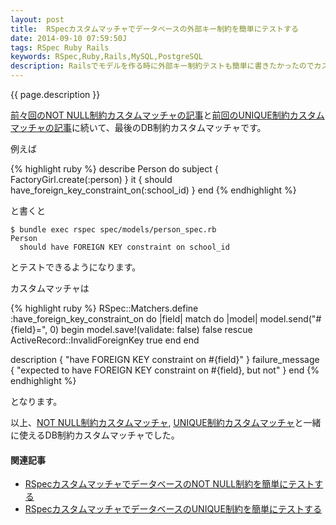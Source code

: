 ```yaml
---
layout: post
title:  RSpecカスタムマッチャでデータベースの外部キー制約を簡単にテストする
date: 2014-09-10 07:59:50J
tags: RSpec Ruby Rails
keywords: RSpec,Ruby,Rails,MySQL,PostgreSQL
description: Railsでモデルを作る時に外部キー制約テストも簡単に書きたかったのでカスタムマッチャを作りました。
---
```


{{ page.description }}

[前々回のNOT NULL制約カスタムマッチャの記事](/2014/09/08/rspec-db-not-null-constraint/)と[前回のUNIQUE制約カスタムマッチャの記事](/2014/09/09/rspec-db-unique-constraint/)に続いて、最後のDB制約カスタムマッチャです。

例えば

{% highlight ruby %}
describe Person do
  subject { FactoryGirl.create(:person) }
  it { should have_foreign_key_constraint_on(:school_id) }
end
{% endhighlight %}

と書くと

    $ bundle exec rspec spec/models/person_spec.rb
    Person
      should have FOREIGN KEY constraint on school_id

とテストできるようになります。

カスタムマッチャは

{% highlight ruby %}
RSpec::Matchers.define :have_foreign_key_constraint_on do |field|
  match do |model|
    model.send("#{field}=", 0)
    begin
      model.save!(validate: false)
      false
    rescue ActiveRecord::InvalidForeignKey
      true
    end
  end

  description { "have FOREIGN KEY constraint on #{field}" }
  failure_message { "expected to have FOREIGN KEY constraint on #{field}, but not" }
end
{% endhighlight %}

となります。

以上、[NOT NULL制約カスタムマッチャ](/2014/09/08/rspec-db-not-null-constraint/), [UNIQUE制約カスタムマッチャ](/2014/09/09/rspec-db-unique-constraint/)と一緒に使えるDB制約カスタムマッチャでした。

#### 関連記事
* [RSpecカスタムマッチャでデータベースのNOT NULL制約を簡単にテストする](/2014/09/08/rspec-db-not-null-constraint/)
* [RSpecカスタムマッチャでデータベースのUNIQUE制約を簡単にテストする](/2014/09/09/rspec-db-unique-constraint/)

